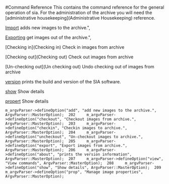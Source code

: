 #Command Reference
This contains the command reference for the general operation of sia. For the administration of the archive you will need the [administrative housekeeping](Administrative Housekeeping) reference.

[Import](Import) adds new images to the archive.", 

[Exporting](Exporting) get images out of the archive.", 

[Checking in](Checking in) Check in images from archive

[Checking out](Checking out) Check out images from archive

[Un-checking out](Un checking out) Undo checking out of images from archive

[version](version) prints the build and version of the SIA software.

[show](show) Show details

[propert](prop) Show details



`
m_argvParser->defineOption("add", "add new images to the archive.", ArgvParser::MasterOption); 
202 	m_argvParser->defineOption("checkout", "Checkout images from archive.", ArgvParser::MasterOption); 
203 	m_argvParser->defineOption("checkin", "Checkin images to archive.", ArgvParser::MasterOption); 
204 	m_argvParser->defineOption("uncheckout", "Un-checkout images to archive.", ArgvParser::MasterOption); 
205 	m_argvParser->defineOption("export", "Export images from archive.", ArgvParser::MasterOption); 
206 	m_argvParser->defineOption("about", "prints the version information", ArgvParser::MasterOption); 
207 	m_argvParser->defineOption("view", "View commands", ArgvParser::MasterOption); 
208 	m_argvParser->defineOption("show", "Show details", ArgvParser::MasterOption); 
209 	m_argvParser->defineOption("prop", "Manage image properties", ArgvParser::MasterOption); 
`
